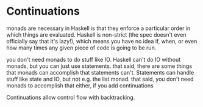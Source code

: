# Continuations
monads are necessary in Haskell is that they enforce a particular order in which things are evaluated. Haskell is non-strict (the spec doesn't even officially say that it's lazy!), which means you have no idea if, when, or even how many times any given piece of code is going to be run.

you don't need monads to do stuff like IO. Haskell can't do IO without monads, but you can just use statements.
that said, there are some things that monads can accomplish that statements can't. Statements can handle stuff like state and IO, but not e.g. the list monad.
that said, you don't need monads to accomplish that either, if you add continuations

Continuations allow control flow with backtracking.
